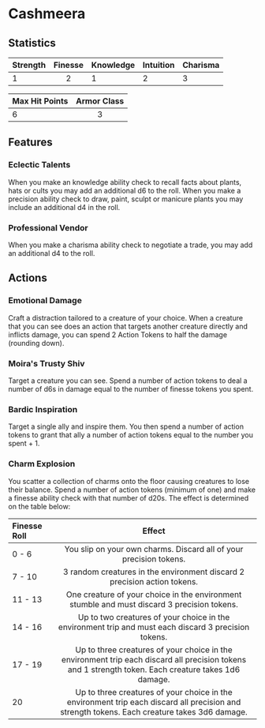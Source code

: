# Cashmeera

## Statistics

| Strength | Finesse | Knowledge | Intuition | Charisma |
| :------- | :-----: | --------- | --------- | -------- |
| 1       |   2    | 1        | 2        | 3       |

| Max Hit Points | Armor Class |
| :------------- | :---------: |
| 6              |      3      |

## Features
### Eclectic Talents
When you make an knowledge ability check to recall facts about plants, hats or cults you may add an additional d6 to the roll. When you make a precision ability check to draw, paint, sculpt or manicure plants you may include an additional d4 in the roll.
### Professional Vendor
When you make a charisma ability check to negotiate a trade, you may add an additional d4 to the roll.
## Actions

### Emotional Damage
Craft a distraction tailored to a creature of your choice. When a creature that you can see does an action that targets another creature directly and inflicts damage,  you can spend 2 Action Tokens to half the damage (rounding down).
### Moira's Trusty Shiv
Target a creature you can see. Spend a number of action tokens to deal a number of d6s in damage equal to the number of finesse tokens you spent.
### Bardic Inspiration
Target a single ally and inspire them. You then spend a number of action tokens to grant that ally a number of action tokens equal to the number you spent + 1.
### Charm Explosion
You scatter a collection of charms onto the floor causing creatures to lose their balance. Spend a number of action tokens (minimum of one) and make a finesse ability check with that number of d20s. The effect is determined on the table below:

| Finesse Roll |                                                                        Effect                                                                        |
| :----------- | :--------------------------------------------------------------------------------------------------------------------------------------------------: |
| 0 - 6        |                                          You slip on your own charms. Discard all of your precision tokens.                                          |
| 7 - 10       |                                       3 random creatures in the environment discard 2 precision action tokens.                                       |
| 11 - 13      |                             One creature of your choice in the environment stumble and must discard 3 precision tokens.                              |
| 14 - 16      |                         Up to two creatures of your choice in the environment trip and must each discard 3 precision tokens.                         |
| 17 - 19      | Up to three creatures of your choice in the environment trip each discard all precision tokens and 1 strength token. Each creature takes 1d6 damage. |
| 20           |     Up to three creatures of your choice in the environment trip each discard all precision and strength tokens. Each creature takes 3d6 damage.     |
